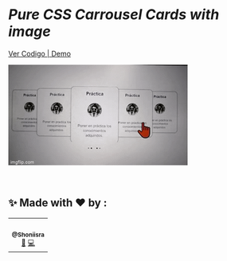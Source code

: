 
# *Pure CSS Carrousel Cards with image*

[Ver Codigo | Demo](http://https://codepen.io/ShoniIsra/pen/MWOeZOw "Ver Codigo | Demo")


[![image](https://raw.githubusercontent.com/shoniisrael/Pure-CSS-Carrousel-Cards-with-image/main/63ts2q.gif "image")](https://raw.githubusercontent.com/shoniisrael/Pure-CSS-Carrousel-Cards-with-image/main/63ts2q.gif "image")




&nbsp;

## ✨ Made with  ❤️ by  :
<table><tr><td align="center"><a href="https://github.com/shoniisrael"><img src="https://avatars1.githubusercontent.com/u/20216696?s=400&u=31d9e1270608efdb51f213a255c5895e5b2fadbc&v=4" width="100px;" alt=""/><br /><sub><b>@Shoniisra</b></sub></a><br /><a href="#business" title="Main autor">💼</a> <a href="" title="Code">💻</a></td>
 </tr>
</table>

